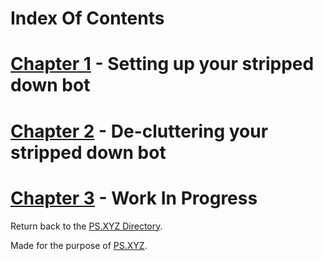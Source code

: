 # Index Of Contents

# [Chapter 1](https://github.com/PS-XYZ-Developement/Directory/blob/main/Stripped%20Down%20Bot%20Tutorials/WelcomeBot/Chapters/Chapter1.md) - Setting up your stripped down bot
# [Chapter 2](https://github.com/PS-XYZ-Developement/Directory/blob/main/Stripped%20Down%20Bot%20Tutorials/WelcomeBot/Chapters/Chapter2.md) - De-cluttering your stripped down bot
# [Chapter 3](https://github.com/TheCrazyCatKidz/Welcome-Bot/blob/main/Chapters/Chapter3.md) - Work In Progress

Return back to the [PS.XYZ Directory](https://github.com/TheCrazyCatKidz/PS.XYZ-Directory).

Made for the purpose of [PS.XYZ](https://platservices.xyz).
